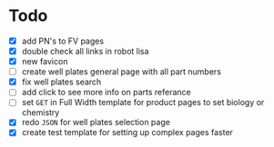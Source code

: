 Todo
====
- [x] add PN's to FV pages
- [x] double check all links in robot lisa
- [x] new favicon
- [ ] create well plates general page with all part numbers
- [x] fix well plates search
- [ ] add click to see more info on parts referance
- [ ] set `GET` in Full Width template for product pages to set biology or chemistry
- [x] redo `JSON` for well plates selection page
- [x] create test template for setting up complex pages faster
